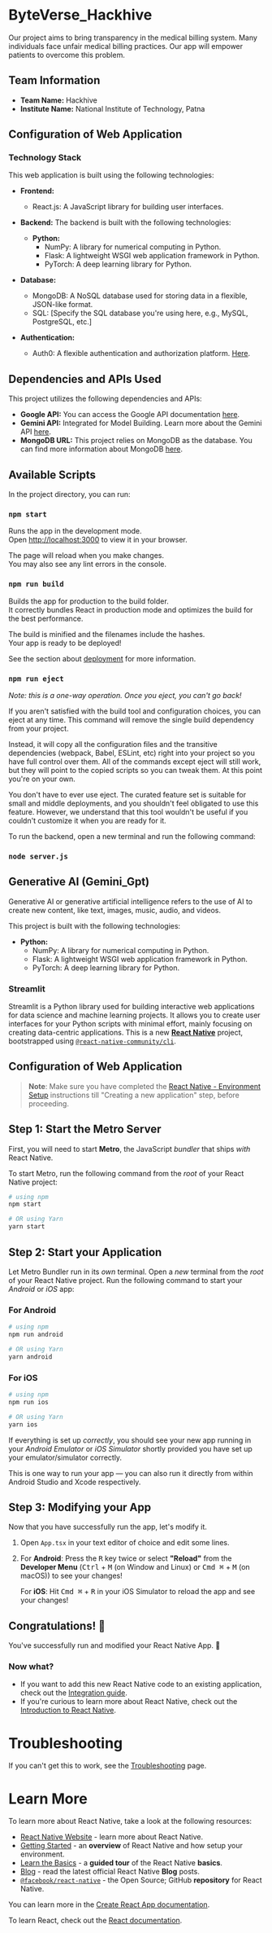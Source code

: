 # ByteVerse_Hackhive

Our project aims to bring transparency in the medical billing system. Many individuals face unfair medical billing practices. Our app will empower patients to overcome this problem.

## Team Information

- **Team Name:** Hackhive
- **Institute Name:** National Institute of Technology, Patna

## Configuration of Web Application

### Technology Stack

This web application is built using the following technologies:

- **Frontend:**
  - React.js: A JavaScript library for building user interfaces.
  
- **Backend:**
  The backend is built with the following technologies:

  - **Python:**
    - NumPy: A library for numerical computing in Python.
    - Flask: A lightweight WSGI web application framework in Python.
    - PyTorch: A deep learning library for Python.
    
- **Database:**
  - MongoDB: A NoSQL database used for storing data in a flexible, JSON-like format.
  - SQL: [Specify the SQL database you're using here, e.g., MySQL, PostgreSQL, etc.]
  
- **Authentication:**
  - Auth0: A flexible authentication and authorization platform. [Here](https://auth0.com/).

## Dependencies and APIs Used

This project utilizes the following dependencies and APIs:

- **Google API:** You can access the Google API documentation [here](https://developers.google.com/docs/api).
- **Gemini API:** Integrated for Model Building. Learn more about the Gemini API [here](https://developer.gemini.com/).
- **MongoDB URL:** This project relies on MongoDB as the database. You can find more information about MongoDB [here](https://www.mongodb.com/).

## Available Scripts

In the project directory, you can run:

### `npm start`

Runs the app in the development mode.\
Open [http://localhost:3000](http://localhost:3000) to view it in your browser.

The page will reload when you make changes.\
You may also see any lint errors in the console.

### `npm run build`

Builds the app for production to the build folder.\
It correctly bundles React in production mode and optimizes the build for the best performance.

The build is minified and the filenames include the hashes.\
Your app is ready to be deployed!

See the section about [deployment](https://facebook.github.io/create-react-app/docs/deployment) for more information.

### `npm run eject`

*Note: this is a one-way operation. Once you eject, you can't go back!*

If you aren't satisfied with the build tool and configuration choices, you can eject at any time. This command will remove the single build dependency from your project.

Instead, it will copy all the configuration files and the transitive dependencies (webpack, Babel, ESLint, etc) right into your project so you have full control over them. All of the commands except eject will still work, but they will point to the copied scripts so you can tweak them. At this point you're on your own.

You don't have to ever use eject. The curated feature set is suitable for small and middle deployments, and you shouldn't feel obligated to use this feature. However, we understand that this tool wouldn't be useful if you couldn't customize it when you are ready for it.

To run the backend, open a new terminal and run the following command:

### `node server.js`

## Generative AI (Gemini_Gpt)

Generative AI or generative artificial intelligence refers to the use of AI to create new content, like text, images, music, audio, and videos.

This project is built with the following technologies:

- **Python:**
  - NumPy: A library for numerical computing in Python.
  - Flask: A lightweight WSGI web application framework in Python.
  - PyTorch: A deep learning library for Python.

### Streamlit

Streamlit is a Python library used for building interactive web applications for data science and machine learning projects. It allows you to create user interfaces for your Python scripts with minimal effort, mainly focusing on creating data-centric applications.
This is a new [**React Native**](https://reactnative.dev) project, bootstrapped using [`@react-native-community/cli`](https://github.com/react-native-community/cli).






## Configuration of Web Application


>**Note**: Make sure you have completed the [React Native - Environment Setup](https://reactnative.dev/docs/environment-setup) instructions till "Creating a new application" step, before proceeding.

## Step 1: Start the Metro Server

First, you will need to start **Metro**, the JavaScript _bundler_ that ships _with_ React Native.

To start Metro, run the following command from the _root_ of your React Native project:

```bash
# using npm
npm start

# OR using Yarn
yarn start
```

## Step 2: Start your Application

Let Metro Bundler run in its _own_ terminal. Open a _new_ terminal from the _root_ of your React Native project. Run the following command to start your _Android_ or _iOS_ app:

### For Android

```bash
# using npm
npm run android

# OR using Yarn
yarn android
```

### For iOS

```bash
# using npm
npm run ios

# OR using Yarn
yarn ios
```

If everything is set up _correctly_, you should see your new app running in your _Android Emulator_ or _iOS Simulator_ shortly provided you have set up your emulator/simulator correctly.

This is one way to run your app — you can also run it directly from within Android Studio and Xcode respectively.

## Step 3: Modifying your App

Now that you have successfully run the app, let's modify it.

1. Open `App.tsx` in your text editor of choice and edit some lines.
2. For **Android**: Press the <kbd>R</kbd> key twice or select **"Reload"** from the **Developer Menu** (<kbd>Ctrl</kbd> + <kbd>M</kbd> (on Window and Linux) or <kbd>Cmd ⌘</kbd> + <kbd>M</kbd> (on macOS)) to see your changes!

   For **iOS**: Hit <kbd>Cmd ⌘</kbd> + <kbd>R</kbd> in your iOS Simulator to reload the app and see your changes!

## Congratulations! :tada:

You've successfully run and modified your React Native App. :partying_face:

### Now what?

- If you want to add this new React Native code to an existing application, check out the [Integration guide](https://reactnative.dev/docs/integration-with-existing-apps).
- If you're curious to learn more about React Native, check out the [Introduction to React Native](https://reactnative.dev/docs/getting-started).

# Troubleshooting

If you can't get this to work, see the [Troubleshooting](https://reactnative.dev/docs/troubleshooting) page.

# Learn More

To learn more about React Native, take a look at the following resources:

- [React Native Website](https://reactnative.dev) - learn more about React Native.
- [Getting Started](https://reactnative.dev/docs/environment-setup) - an **overview** of React Native and how setup your environment.
- [Learn the Basics](https://reactnative.dev/docs/getting-started) - a **guided tour** of the React Native **basics**.
- [Blog](https://reactnative.dev/blog) - read the latest official React Native **Blog** posts.
- [`@facebook/react-native`](https://github.com/facebook/react-native) - the Open Source; GitHub **repository** for React Native.



You can learn more in the [Create React App documentation](https://facebook.github.io/create-react-app/docs/getting-started).

To learn React, check out the [React documentation](https://reactjs.org/).

